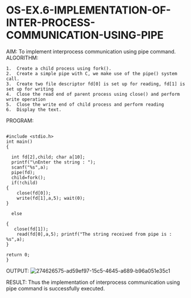 # OS-EX.6-IMPLEMENTATION-OF-INTER-PROCESS-COMMUNICATION-USING-PIPE

AIM:
To implement interprocess communication using pipe command.
ALGORITHM:
```
1.	Create a child process using fork().
2.	Create a simple pipe with C, we make use of the pipe() system call.
3.	Create two file descriptor fd[0] is set up for reading, fd[1] is set up for writing
4.	Close the read end of parent process using close() and perform write operation
5.	Close the write end of child process and perform reading
6.	Display the text.
```

PROGRAM:
```

#include <stdio.h>
int main()
{

  int fd[2],child; char a[10];
  printf("\nEnter the string : ");
  scanf("%s",a);
  pipe(fd);
  child=fork();
  if(!child)
{
    close(fd[0]);
    write(fd[1],a,5); wait(0);
}

  else

{
   close(fd[1]);
    read(fd[0],a,5); printf("The string received from pipe is : %s",a);
}

return 0;
}
```


OUTPUT:
![274626575-ad59ef97-15c5-4645-a689-b96a051e35c1](https://github.com/prithviraj5703/OS-EX.6-IMPLEMENTATION-OF-INTER-PROCESS-COMMUNICATION-USING-PIPE/assets/121418418/d136e8b0-a089-437f-bfc6-0385a023a60c)


RESULT:
Thus the implementation of interprocess communication using pipe command is successfully executed.
